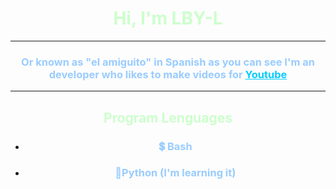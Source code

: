 <h1 style="text-align: center;"><span style="color: #ccffcc;">Hi, I'm LBY-L</span></h1>
<hr />
<h3 style="text-align: center;"><span style="color: #99ccff;">Or known as "el amiguito" in Spanish as you can see I'm an developer who likes to make videos for <span style="color: #00ccff;"><a style="color: #00ccff; text-decoration: underline;" href="https://www.youtube.com/channel/UCeQpMduEQwObwdA-4o1MEeg/videos">Youtube</a></span></span></h3>
<hr />
<h2 style="text-align: center;"><span style="color: #ccffcc;">Program&nbsp;</span><span style="color: #ccffcc;">Lenguages</span></h2>
<ul>
<li style="text-align: center;">
<h3><span style="color: #99ccff;">💲&nbsp;Ba</span><span style="color: #99ccff;">sh</span></h3>
</li>
<li style="text-align: center;">
<h3><span style="color: #99ccff;">🐍Python (I'm learning it)</span></h3>
</li>
</ul>
